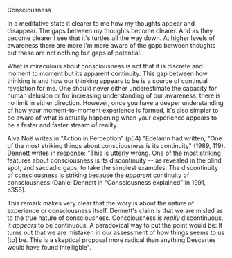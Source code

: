 Consciousness

In a meditative state it clearer to me how my thoughts appear and disappear. The gaps between my thoughts become clearer. And as they become clearer I see that it's turtles all the way down. At higher levels of awareness there are more I'm more aware of the gaps between thoughts but these are not nothing but gaps of potential.

What is miraculous about consciousness is not that it is discrete and moment to moment but its apparent continuity. This gap between how thinking is and how our thinking appears to be is a source of continual revelation for me. One should never either underestimate the capacity for human delusion or for increasing understanding of our awareness: there is no limit in either direction. However, once you have a deeper understanding of how your moment-to-moment experience is formed, it's also simpler to be aware of what is actually happening when your experience appears to be a faster and faster stream of reality.

Alva Noë writes in "Action in Perception" (p54) "Edelamn had written, "One of the most striking things about consciousness is its continuity" (1989, 119). Dennett writes in response: "This is utterly wrong. One of the most striking features about consciousness is its discontinuity -- as revealed in the blind spot, and saccadic gaps, to take the simplest examples. The discontinuity of consciousness is striking because the _apparent_ continuity of consciousness (Daniel Dennett in "Consciousness explained" in 1991, p356).

This remark makes very clear that the wory is about the nature of experience or consciousness itself. Dennett's claim is that we are misled as to the true nature of consciousness. Consciousness is _really_ discontinuous. It _appears_ to be continuous. A paradoxical way to put the point would be: It turns out that we are mistaken in our assessment of how things seems to us [to] be. This is a skeptical proposal more radical than anything Descartes would have found intelligble". 